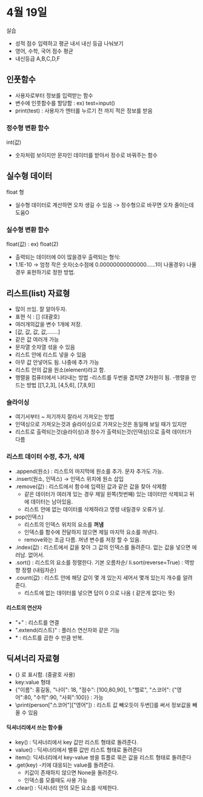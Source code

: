 # 4월 19일
실습
- 성적 점수 입력하고 평균 내서 내신 등급 나눠보기
- 영어, 수학, 국어 점수 평균
- 내신등급 A,B,C,D,F
## 인풋함수
- 사용자로부터 정보를 입력받는 함수
- 변수에 인풋함수를 할당함 :  ex) test=input()
- print(test) : 사용자가 엔터를 누르기 전 까지 적은 정보를 받음

### 정수형 변환 함수
int(값)
- 숫자처럼 보이지만 문자인 데이터를 받아서 정수로 바꿔주는 함수

## 실수형 데이터
float 형
- 실수형 데이터로 계산하면 오차 생길 수 있음 -> 정수형으로 바꾸면 오차 줄이는데 도움O
### 실수형 변환 함수
float(값) : ex) float(2)
- 출력되는 데이터에 0이 많을경우 출력되는 형식:
- 1.1E-10  -> 엄청 작은 숫자(소수점에 0.00000000000000......1이 나올경우) 나올경우 표현하기로 정한 방법.

## 리스트(list) 자료형
- 많이 쓰임. 잘 알아두자.
- 표현 식 : [] (대괄호)
- 여러개의값을 변수 1개에 저장.
- \[값, 값, 값, 값,.......]
- 같은 값 여러개 가능
- 문자열 숫자열 섞을 수 있음
- 리스트 안에 리스트 넣을 수 있음
- 아무 값 안넣어도 됨. 나중에 추가 가능
- 리스트 안의 값을 원소(element)라고 함.
- 행렬을 컴퓨터에서 나타내는 방법
-리스트를 두번을 겹치면 2차원이 됨.
-행렬을 만드는 방법
[[1,2,3],
[4,5,6],
[7,8,9]]

### 슬라이싱
- 여기서부터 ~ 저기까지 잘라서 가져오는 방법
- 인덱싱으로 가져오는것과 슬라이싱으로 가져오는것은 동일해 보일 때가 있지만 
- 리스트로 출력되는것(슬라이싱)과 정수가 출력되는것(인덱싱)으로 출력 데이터가 다름

### 리스트 데이터 수정, 추가, 삭제
- .append(원소) : 리스트의 마지막에 원소를 추가. 문자 추가도 가능.
- .insert(원소, 인덱스)   ->   인덱스 위치에 원소 삽입
- .remove(값) : 리스트에서 함수에 입력된 값과 같은 값을 찾아 삭제함
   - 같은 데이터가 여러개 있는 경우 제일 왼쪽(첫번째) 있는 데이터만 삭제되고 뒤에 데이터는 남아있음.
   - 리스트 안에 없는 데이터를 삭제하라고 명령 내릴경우 오류가 남.
- pop(인덱스)
   - 리스트의 인덱스 위치의 요소를 **꺼냄**
   - 인덱스를 함수에 전달하지 않으면 제일 마지막 요소를 꺼낸다.
   - remove와는 조금 다름. 꺼낸 변수를 저장 할 수 있음.
- .index(값) : 리스트에서 값을 찾아 그 값의 인덱스를 돌려준다. 없는 값을 넣으면 에러남. 없어서.
- .sort() : 리스트의 요소를 정렬한다. 기본 오름차순/ li.sort(reverse=True)  : 역방향 정렬 (내림차순)
- .count(값) : 리스트 안에 해당 값이 몇 개 있는지 세어서 몇개 있는지 개수를 알려준다.
   - 리스트에 없는 데이터를 넣으면 답이 0 으로 나옴 ( 같은게 없다는 뜻)
#### 리스트의 연산자
- "+" : 리스트를 연결
- ".extend(리스트)" : 플러스 연산자와 같은 기능
- \* : 리스트를 곱한 수 만큼 반복.

## 딕셔너리 자료형
- {} 로 표시함. (중괄호 사용)
- key:value 형태
- {"이름": 홍길동, "나이": 18, "점수": \[100,80,90], 1:"헬로", "스코어": {"영어":80, "수학":90, "사회":100}} : 가능
- \print(person\["스코어"]\["영어"]) : 리스트 값 빼오듯이 두번\[]를 써서 정보값을 빼올 수 있음
#### 딕셔너리에서 쓰는 함수들
- key() : 딕셔너리에서 key 값만 리스트 형태로 돌려준다.
- value() : 딕셔너리에서 밸류 값만 리스트 형태로 돌려준다
- item(): 딕셔너리에서 key-value 쌍을 튜플로 묶은 값을 리스트 형태로 돌려준다
- .get(key)
  -키에 대응되는 value를 돌려준다.
  - 키값이 존재하지 않으면 None을 돌려준다.
  - 인덱스를 모를때도 사용 가능
- .clear() : 딕셔너리 안의 모든 요소를 삭제한다.
